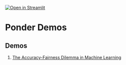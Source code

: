 [![Open in Streamlit](https://static.streamlit.io/badges/streamlit_badge_black_white.svg)](https://share.streamlit.io/leloykun/ponder/main)

# Ponder Demos

## Demos
1. [The Accuracy-Fairness Dilemma in Machine Learning](https://ponder.substack.com/p/the-accuracy-fairness-dilemma)
